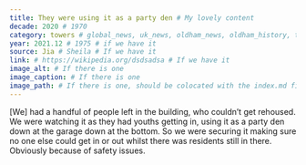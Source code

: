 ```yaml
---
title: They were using it as a party den # My lovely content
decade: 2020 # 1970
category: towers # global_news, uk_news, oldham_news, oldham_history, towers, surrounding_estate # Always exactly one category
year: 2021.12 # 1975 # if we have it
source: Jia # Sheila # If we have it
link: # https://wikipedia.org/dsdsadsa # If we have it
image_alt: # If there is one
image_caption: # If there is one
image_path: # If there is one, should be colocated with the index.md file in the folder
---
```


[We] had a handful of people left in the building, who couldn’t get rehoused. We were watching it as they had youths getting in, using it as a party den down at the garage down at the bottom. So we were securing it making sure no one else could get in or out whilst there was residents still in there. Obviously because of safety issues.
